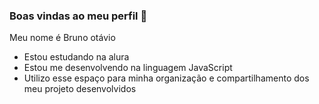 ### Boas vindas ao meu perfil 💙

Meu nome é Bruno otávio

- Estou estudando na alura
- Estou me desenvolvendo na linguagem JavaScript
- Utilizo esse espaço para minha organização e compartilhamento dos meu projeto desenvolvidos
